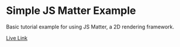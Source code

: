 # Simple JS Matter Example
 Basic tutorial example for using JS Matter, a 2D rendering framework. 
 
 [Live Link](https://lucid-turing-7b46c7.netlify.app/)
